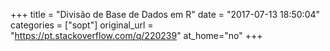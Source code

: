+++
title = "Divisão de Base de Dados em R"
date = "2017-07-13 18:50:04"
categories = ["sopt"]
original_url = "https://pt.stackoverflow.com/q/220239"
at_home="no"
+++

